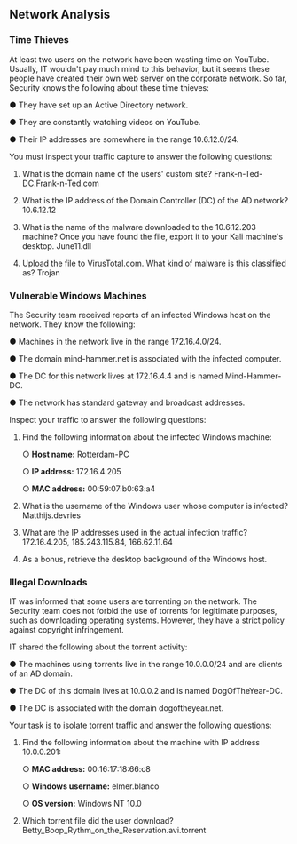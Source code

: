 ## Network Analysis

### Time Thieves

At least two users on the network have been wasting time on YouTube. Usually, IT wouldn't pay much mind to this behavior, but it seems these people have created their own web server on the corporate network. So far, Security knows the following about these time thieves:

  ●	They have set up an Active Directory network.

●	They are constantly watching videos on YouTube.

●	Their IP addresses are somewhere in the range 10.6.12.0/24.

You must inspect your traffic capture to answer the following questions:
1.	What is the domain name of the users' custom site? Frank-n-Ted-DC.Frank-n-Ted.com
 
2.	What is the IP address of the Domain Controller (DC) of the AD network? 10.6.12.12
 
3.	What is the name of the malware downloaded to the 10.6.12.203 machine? Once you have found the file, export it to your Kali machine's desktop. June11.dll

 
 

4.	Upload the file to VirusTotal.com. What kind of malware is this classified as? Trojan

 

### Vulnerable Windows Machines

The Security team received reports of an infected Windows host on the network. They know the following:

●	Machines in the network live in the range 172.16.4.0/24.

●	The domain mind-hammer.net is associated with the infected computer.

●	The DC for this network lives at 172.16.4.4 and is named Mind-Hammer-DC.

●	The network has standard gateway and broadcast addresses.

Inspect your traffic to answer the following questions:
1.	Find the following information about the infected Windows machine:

    ○	**Host name:** Rotterdam-PC
   
    ○	**IP address:** 172.16.4.205
  
    ○	**MAC address:** 00:59:07:b0:63:a4
 
2.	What is the username of the Windows user whose computer is infected? Matthijs.devries
 
3.	What are the IP addresses used in the actual infection traffic? 172.16.4.205, 185.243.115.84, 166.62.11.64
 
4.	As a bonus, retrieve the desktop background of the Windows host.

### Illegal Downloads

IT was informed that some users are torrenting on the network. The Security team does not forbid the use of torrents for legitimate purposes, such as downloading operating systems. However, they have a strict policy against copyright infringement.

IT shared the following about the torrent activity:

●	The machines using torrents live in the range 10.0.0.0/24 and are clients of an AD domain.

●	The DC of this domain lives at 10.0.0.2 and is named DogOfTheYear-DC.

●	The DC is associated with the domain dogoftheyear.net.

Your task is to isolate torrent traffic and answer the following questions:
1.	Find the following information about the machine with IP address 10.0.0.201:

    ○	**MAC address:** 00:16:17:18:66:c8
  
    ○	**Windows username:** elmer.blanco
  
    ○	**OS version:** Windows NT 10.0
 
 
2.	Which torrent file did the user download? Betty_Boop_Rythm_on_the_Reservation.avi.torrent

